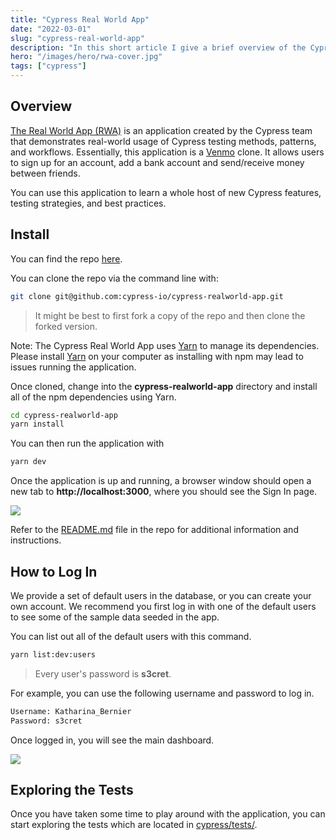 ```yaml
---
title: "Cypress Real World App"
date: "2022-03-01"
slug: "cypress-real-world-app"
description: "In this short article I give a brief overview of the Cypress Real World app, which is a payment application to demonstrate real-world usage of Cypress testing methods, patterns, and workflows"
hero: "/images/hero/rwa-cover.jpg"
tags: ["cypress"]
---
```


## Overview

[The Real World App (RWA)](https://github.com/cypress-io/cypress-realworld-app) is an application created by the Cypress team that demonstrates real-world usage of Cypress testing methods, patterns, and workflows. Essentially, this application is a [Venmo](https://venmo.com/) clone. It allows users to sign up for an account, add a bank account and send/receive money between friends.

You can use this application to learn a whole host of new Cypress features, testing strategies, and best practices.

## Install

You can find the repo [here](https://github.com/cypress-io/cypress-realworld-app).

You can clone the repo via the command line with:

```bash
git clone git@github.com:cypress-io/cypress-realworld-app.git
```

> It might be best to first fork a copy of the repo and then clone the forked version.

Note: The Cypress Real World App uses [Yarn](https://yarnpkg.com/) to manage its dependencies. Please install [Yarn](https://yarnpkg.com/) on your computer as installing with npm may lead to issues running the application.

Once cloned, change into the **cypress-realworld-app** directory and install all of the npm dependencies using Yarn.

```bash
cd cypress-realworld-app
yarn install
```

You can then run the application with

```bash
yarn dev
```

Once the application is up and running, a browser window should open a new tab to **http://localhost:3000**, where you should see the Sign In page.

![](/images/cypress-real-world-app/Screen_Shot_2021-06-28_at_11.32.22_AM.png)

Refer to the [README.md](https://github.com/cypress-io/cypress-realworld-app/blob/develop/README.md) file in the repo for additional information and instructions.

## How to Log In

We provide a set of default users in the database, or you can create your own account. We recommend you first log in with one of the default users to see some of the sample data seeded in the app.

You can list out all of the default users with this command.

```bash
yarn list:dev:users
```

> Every user's password is **s3cret**.

For example, you can use the following username and password to log in.

```bash
Username: Katharina_Bernier
Password: s3cret
```

Once logged in, you will see the main dashboard.

![](/images/cypress-real-world-app/Screen_Shot_2021-09-16_at_1.40.27_PM.png)

## Exploring the Tests

Once you have taken some time to play around with the application, you can start exploring the tests which are located in [cypress/tests/](https://github.com/cypress-io/cypress-realworld-app/tree/develop/cypress/tests).
